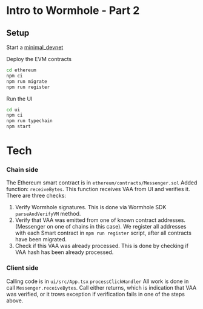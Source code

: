 # Intro to Wormhole - Part 2

## Setup

Start a [minimal_devnet](../../../minimal_devnet/)

Deploy the EVM contracts

```bash
cd ethereum
npm ci
npm run migrate
npm run register
```

Run the UI

```bash
cd ui
npm ci
npm run typechain
npm start
```

# Tech

### Chain side

The Ethereum smart contract is in
`ethereum/contracts/Messenger.sol`
Added function: `receiveBytes`. This function receives VAA from UI and verifies it. There are three checks:

1. Verify Wormhole signatures. This is done via Wormhole SDK `parseAndVerifyVM` method.
2. Verify that VAA was emitted from one of known contract addresses. (Messenger on one of chains in this case). We register all addresses with each Smart contract in `npm run register` script, after all contracts have been migrated.
3. Check if this VAA was already processed. This is done by checking if VAA hash has been already processed.

### Client side

Calling code is in
`ui/src/App.tsx`
`processClickHandler`
All work is done in call `Messenger.receiveBytes`.
Call either returns, which is indication that VAA was verified, or it trows exception if verification fails in one of the steps above.
